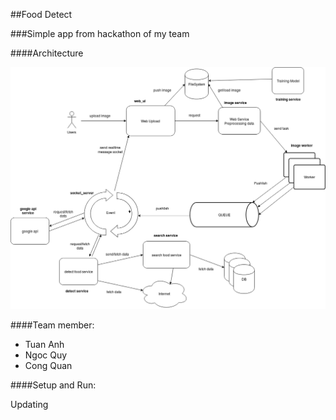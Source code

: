 ##Food Detect

###Simple app from hackathon of my team

####Architecture

![](Hackathon_Food_Tracking.png?raw=true)

####Team member:

- Tuan Anh
- Ngoc Quy
- Cong Quan

####Setup and Run:

Updating
